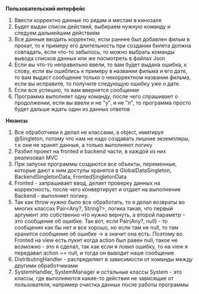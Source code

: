 **Пользовательский интерфейс**
1) Ввести корректно данные по рядам и местам в кинозале
2) Будет выдан список действий, выбираем нужную команду и следуем дальнейшим действиям
3) Все данные вводить корректно, если раннее был добавлен фильм в прокат, то к примеру его длительность при создании билета должна совпадать, если что-то забылось,
   то можно выбрать команды вывода списков данных или же посмотреть в файлах Json
4) Если вы что-то неправильно ввели, то вам будет выдана ошибка, к слову, если вы ошиблись к примеру в названии фильма и его дате, то вам выдаст сообщение только о некорректном
   названии фильма, если вы исправите, то получите следующую ошибку уже о дате.
5) Если все успешно, то вам ввернется сообщение
6) Программа выполняет одну команду, после чего спрашивает о продолжении, если вы ввели и не "y", и не "n", то программа просто будет дальше ждать один из данных ответов


 **Нюансы**
 1) Все обработчики я делал не классами, а object, имитируя @Singleton, потому что нам не надо создавать лишние экземпляры, т.к они не хранят данные, а только выполняют логику
 2) Разбил проект на fronted и backend части, в каждой из них реализовал MVC
 3) При запуске программы создаются все объекты, переменные, которые дают к ним доступы хранятся в GlobalDataSingleton, BackendSingletonData, FrontedSingletonData
 4) Fronted - запрашивает ввод, делает проверку данных на корректность, после чего конвертирует и отдает на выполнение Backend - выполняет логику.
 5) Так как throw нужно было все обработать, то я делал возвраты во многих классах Pair<Any?, String?>, логика такая, что первый аргумент это собственно что нужно вернуть,
    а второй параметр - это сообщение об ошибке. Так вот, если Pair(Any?, null) - то сообщения как бы нет и все хорошо, но если там не null, то там хранится сообщение об ошибке ->
    а значит она есть. Поэтому во Fronted на view есть пукнт когда action был равен null, такое не возможно - это я сделал, так как если я ловил ошибку, то на view я передавал
    action == null, и тогда он выводит наше сообщение
6) DistributingHandler - распределяет в зависимости от команды между другими обработчиками
7) SystemHandler, SystemManager и остальные классы System - это классы, где выполняются какие-то действия не зависящие от пользователя, например очистка данных после работы программы
   

